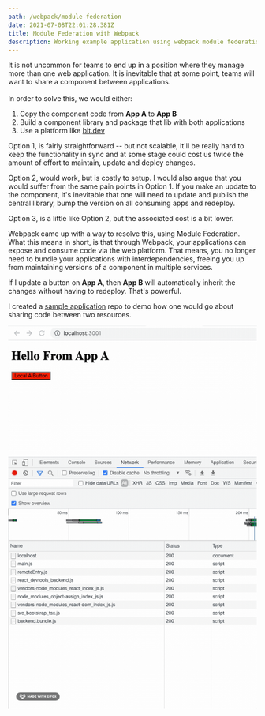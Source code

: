 ```yaml
---
path: /webpack/module-federation
date: 2021-07-08T22:01:28.381Z
title: Module Federation with Webpack
description: Working example application using webpack module federation
---
```

It is not uncommon for teams to end up in a position where they manage more than one web application. It is inevitable that at some point, teams will want to share a component between applications. \
\
In order to solve this, we would either:

1. Copy the component code from **App A** to **App B**
2. Build a component library and package that lib with both applications
3. Use a platform like [bit.dev](https://bit.dev/)

Option 1, is fairly straightforward -- but not scalable, it'll be really hard to keep the functionality in sync and at some stage could cost us twice the amount of effort to maintain, update and deploy changes.

Option 2, would work, but is costly to setup. I would also argue that you would suffer from the same pain points in Option 1. If you make an update to the component, it's inevitable that one will need to update and publish the central library, bump the version on all consuming apps and redeploy.

Option 3, is a little like Option 2, but the associated cost is a bit lower.

Webpack came up with a way to resolve this, using Module Federation. What this means in short, is that through Webpack, your applications can expose and consume code via the web platform. That means, you no longer need to bundle your applications with interdependencies, freeing you up from maintaining versions of a component in multiple services.

If I update a button on **App A**, then **App B** will automatically inherit the changes without having to redeploy. That's powerful. 

I created a [sample application](https://github.com/alettieri/webpack-federated-modules) repo to demo how one would go about sharing code between two resources.

![Example using federated modules](../assets/federated.gif "Example App")